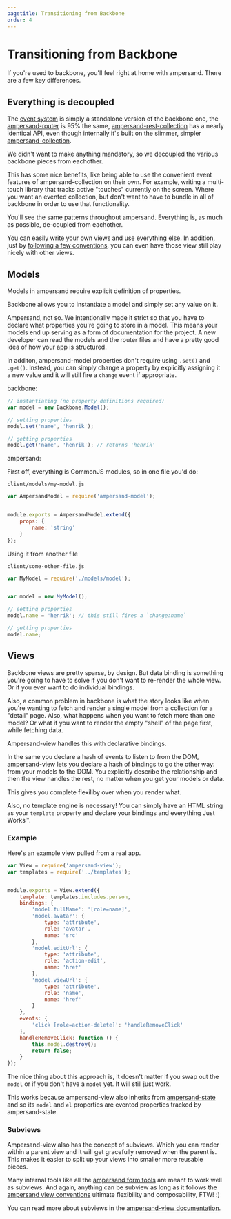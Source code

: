 ```yaml
---
pagetitle: Transitioning from Backbone
order: 4
---
```


# Transitioning from Backbone

If you're used to backbone, you'll feel right at home with ampersand. There are a few key differences.


## Everything is decoupled

The [event system](/learn/events/) is simply a standalone version of the backbone one, the [ampersand-router](/docs/#ampersand-router) is 95% the same, [ampersand-rest-collection](/docs/#ampersand-rest-collection) has a nearly identical API, even though internally it's built on the slimmer, simpler [ampersand-collection](/docs/#ampersand-collection).

We didn't want to make anything mandatory, so we decoupled the various backbone pieces from eachother.

This has some nice benefits, like being able to use the convenient event features of ampersand-collection on their own. For example, writing a multi-touch library that tracks active "touches" currently on the screen. Where you want an evented collection, but don't want to have to bundle in all of backbone in order to use that functionality.

You'll see the same patterns throughout ampersand. Everything is, as much as possible, de-coupled from eachother. 

You can easily write your own views and use everything else. In addition, just by [following a few conventions](/learn/view-conventions/), you can even have those view still play nicely with other views.


## Models

Models in ampersand require explicit definition of properties. 

Backbone allows you to instantiate a model and simply set any value on it. 

Ampersand, not so. We intentionally made it strict so that you have to declare what properties you're going to store in a model. This means your models end up serving as a form of documentation for the project. A new developer can read the models and the router files and have a pretty good idea of how your app is structured.

In additon, ampersand-model properties don't require using `.set()` and `.get()`. Instead, you can simply change a property by explicitly assigning it a new value and it will still fire a `change` event if appropriate. 


backbone:

```js
// instantiating (no property definitions required)
var model = new Backbone.Model();

// setting properties
model.set('name', 'henrik');

// getting properties
model.get('name', 'henrik'); // returns 'henrik'
```

ampersand: 

First off, everything is CommonJS modules, so in one file you'd do:

`client/models/my-model.js`

```js
var AmpersandModel = require('ampersand-model');


module.exports = AmpersandModel.extend({
    props: {
        name: 'string'
    } 
});
```

Using it from another file

`client/some-other-file.js`

```js
var MyModel = require('./models/model');


var model = new MyModel();

// setting properties
model.name = 'henrik'; // this still fires a `change:name`

// getting properties
model.name;
```


## Views

Backbone views are pretty sparse, by design. But data binding is something you're going to have to solve if you don't want to re-render the whole view. Or if you ever want to do individual bindings. 

Also, a common problem in backbone is what the story looks like when you're wanting to fetch and render a single model from a collection for a "detail" page. Also, what happens when you want to fetch more than one model? Or what if you want to render the empty "shell" of the page first, while fetching data. 

Ampersand-view handles this with declarative bindings. 

In the same you declare a hash of events to listen to from the DOM, ampersand-view lets you declare a hash of bindings to go the other way: from your models to the DOM. You explicitly describe the relationship and then the view handles the rest, no matter when you get your models or data. 

This gives you complete flexiliby over when you render what.

Also, no template engine is necessary! You can simply have an HTML string as your `template` property and declare your bindings and everything Just Works™.


### Example


Here's an example view pulled from a real app.

```js
var View = require('ampersand-view');
var templates = require('../templates');


module.exports = View.extend({
    template: templates.includes.person,
    bindings: {
        'model.fullName': '[role=name]',
        'model.avatar': {
            type: 'attribute',
            role: 'avatar',
            name: 'src'
        },
        'model.editUrl': {
            type: 'attribute',
            role: 'action-edit',
            name: 'href'
        },
        'model.viewUrl': {
            type: 'attribute',
            role: 'name',
            name: 'href'
        }
    },
    events: {
        'click [role=action-delete]': 'handleRemoveClick'
    },
    handleRemoveClick: function () {
        this.model.destroy();
        return false;
    }
});
```

The nice thing about this approach is, it doesn't matter if you swap out the `model` or if you don't have a `model` yet. It will still just work.

This works because ampersand-view also inherits from [ampersand-state](http://ampersandjs.com/docs#ampersand-state) and so its `model` and `el` properties are evented properties tracked by ampersand-state.

### Subviews

Ampersand-view also has the concept of subviews. Which you can render within a parent view and it will get gracefully removed when the parent is. This makes it easier to split up your views into smaller more reusable pieces. 

Many internal tools like all the [ampersand form tools](http://ampersandjs.com/learn/forms) are meant to work well as subviews. And again, anything can be subview as long as it follows the [ampersand view conventions](http://ampersandjs.com/learn/view-conventions) ultimate flexibility and composability, FTW! :)

You can read more about subviews in the [ampersand-view documentation](http://ampersandjs.com/docs#ampersand-view).
